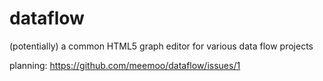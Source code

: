 dataflow
========

(potentially) a common HTML5 graph editor for various data flow projects

planning: https://github.com/meemoo/dataflow/issues/1